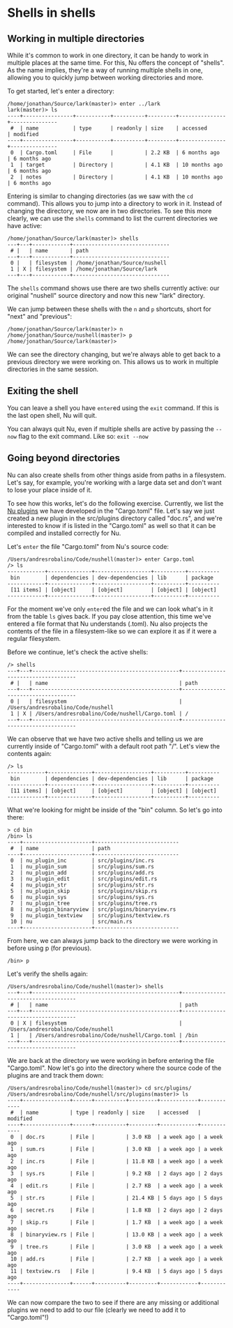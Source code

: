 # Shells in shells

## Working in multiple directories

While it's common to work in one directory, it can be handy to work in multiple places at the same time. For this, Nu offers the concept of "shells". As the name implies, they're a way of running multiple shells in one, allowing you to quickly jump between working directories and more.

To get started, let's enter a directory:

```
/home/jonathan/Source/lark(master)> enter ../lark
lark(master)> ls
----+----------------+-----------+----------+---------+---------------+---------------
 #  | name           | type      | readonly | size    | accessed      | modified 
----+----------------+-----------+----------+---------+---------------+---------------
 0  | Cargo.toml     | File      |          | 2.2 KB  | 6 months ago  | 6 months ago 
 1  | target         | Directory |          | 4.1 KB  | 10 months ago | 6 months ago 
 2  | notes          | Directory |          | 4.1 KB  | 10 months ago | 6 months ago
```

Entering is similar to changing directories (as we saw with the `cd` command). This allows you to jump into a directory to work in it. Instead of changing the directory, we now are in two directories. To see this more clearly, we can use the `shells` command to list the current directories we have active:

```
/home/jonathan/Source/lark(master)> shells
---+---+------------+-------------------------------
 # |   | name       | path 
---+---+------------+-------------------------------
 0 |   | filesystem | /home/jonathan/Source/nushell 
 1 | X | filesystem | /home/jonathan/Source/lark 
---+---+------------+-------------------------------
```

The `shells` command shows use there are two shells currently active: our original "nushell" source directory and now this new "lark" directory.

We can jump between these shells with the `n` and `p` shortcuts, short for "next" and "previous":

```
/home/jonathan/Source/lark(master)> n
/home/jonathan/Source/nushell(master)> p
/home/jonathan/Source/lark(master)>
```

We can see the directory changing, but we're always able to get back to a previous directory we were working on. This allows us to work in multiple directories in the same session.

## Exiting the shell

You can leave a shell you have `enter`ed using the `exit` command. If this is the last open shell, Nu will quit.

You can always quit Nu, even if multiple shells are active by passing the `--now` flag to the exit command. Like so: `exit --now`

## Going beyond directories

Nu can also create shells from other things aside from paths in a filesystem. Let's say, for example, you're working with a large data set and don't want to lose your place inside of it.

To see how this works, let's do the following exercise. Currently, we list the [Nu plugins](plugins.md) we have developed in the "Cargo.toml" file. Let's say we just created a new plugin in the src/plugins directory called "doc.rs", and we're interested to know if is listed in the "Cargo.toml" as well so that it can be compiled and installed correctly for Nu.

Let's `enter` the file "Cargo.toml" from Nu's source code:

```
/Users/andresrobalino/Code/nushell(master)> enter Cargo.toml
/> ls
------------+--------------+------------------+----------+----------
 bin        | dependencies | dev-dependencies | lib      | package 
------------+--------------+------------------+----------+----------
 [11 items] | [object]     | [object]         | [object] | [object] 
------------+--------------+------------------+----------+----------
```

For the moment we've only `enter`ed the file and we can look what's in it from the table `ls` gives back. If you pay close attention, this time we've entered a file format that Nu understands (.toml). Nu also projects the contents of the file in a filesystem-like so we can explore it as if it were a regular filesystem.

Before we continue, let's check the active shells:

```
/> shells
---+---+-----------------------------------------------+------------------------------------
 # |   | name                                          | path
---+---+-----------------------------------------------+------------------------------------
 0 |   | filesystem                                    | /Users/andresrobalino/Code/nushell
 1 | X | /Users/andresrobalino/Code/nushell/Cargo.toml | /
---+---+-----------------------------------------------+------------------------------------

```

We can observe that we have two active shells and telling us we are currently inside of "Cargo.toml" with a default root path "/". Let's view the contents again:

```
/> ls
------------+--------------+------------------+----------+----------
 bin        | dependencies | dev-dependencies | lib      | package 
------------+--------------+------------------+----------+----------
 [11 items] | [object]     | [object]         | [object] | [object] 
------------+--------------+------------------+----------+----------
```

What we're looking for might be inside of the "bin" column. So let's go into there:

```
> cd bin
/bin> ls
----+----------------------+---------------------------
 #  | name                 | path 
----+----------------------+---------------------------
 0  | nu_plugin_inc        | src/plugins/inc.rs 
 1  | nu_plugin_sum        | src/plugins/sum.rs 
 2  | nu_plugin_add        | src/plugins/add.rs 
 3  | nu_plugin_edit       | src/plugins/edit.rs 
 4  | nu_plugin_str        | src/plugins/str.rs 
 5  | nu_plugin_skip       | src/plugins/skip.rs 
 6  | nu_plugin_sys        | src/plugins/sys.rs 
 7  | nu_plugin_tree       | src/plugins/tree.rs 
 8  | nu_plugin_binaryview | src/plugins/binaryview.rs 
 9  | nu_plugin_textview   | src/plugins/textview.rs 
 10 | nu                   | src/main.rs 
----+----------------------+---------------------------
```

From here, we can always jump back to the directory we were working in before using p (for previous).

```
/bin> p
```

Let's verify the shells again:

```
/Users/andresrobalino/Code/nushell(master)> shells
---+---+-----------------------------------------------+------------------------------------
 # |   | name                                          | path
---+---+-----------------------------------------------+------------------------------------
 0 | X | filesystem                                    | /Users/andresrobalino/Code/nushell
 1 |   | /Users/andresrobalino/Code/nushell/Cargo.toml | /bin
---+---+-----------------------------------------------+------------------------------------

```

We are back at the directory we were working in before entering the file "Cargo.toml". Now let's go into the directory where the source code of the plugins are and track them down:

```
/Users/andresrobalino/Code/nushell(master)> cd src/plugins/
/Users/andresrobalino/Code/nushell/src/plugins(master)> ls
----+---------------+------+----------+---------+------------+------------
 #  | name          | type | readonly | size    | accessed   | modified 
----+---------------+------+----------+---------+------------+------------
 0  | doc.rs        | File |          | 3.0 KB  | a week ago | a week ago
 1  | sum.rs        | File |          | 3.0 KB  | a week ago | a week ago 
 2  | inc.rs        | File |          | 11.8 KB | a week ago | a week ago 
 3  | sys.rs        | File |          | 9.2 KB  | 2 days ago | 2 days ago 
 4  | edit.rs       | File |          | 2.7 KB  | a week ago | a week ago 
 5  | str.rs        | File |          | 21.4 KB | 5 days ago | 5 days ago 
 6  | secret.rs     | File |          | 1.8 KB  | 2 days ago | 2 days ago 
 7  | skip.rs       | File |          | 1.7 KB  | a week ago | a week ago 
 8  | binaryview.rs | File |          | 13.0 KB | a week ago | a week ago 
 9  | tree.rs       | File |          | 3.0 KB  | a week ago | a week ago 
 10 | add.rs        | File |          | 2.7 KB  | a week ago | a week ago 
 11 | textview.rs   | File |          | 9.4 KB  | 5 days ago | 5 days ago 
----+---------------+------+----------+---------+------------+------------
```

We can now compare the two to see if there are any missing or additional plugins we need to add to our file (clearly we need to add it to "Cargo.toml"!)

